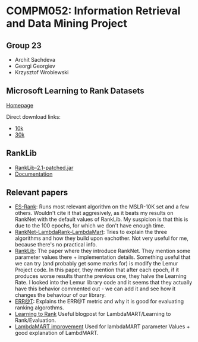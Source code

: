 # COMPM052: Information Retrieval and Data Mining Project

## Group 23
* Archit Sachdeva
* Georgi Georgiev
* Krzysztof Wroblewski

## Microsoft Learning to Rank Datasets
[Homepage](https://www.microsoft.com/en-us/research/project/mslr/)

Direct download links:
* [10k](https://8kmjpq-dm2306.files.1drv.com/y3mI4VdnSMvRrwGXll96CpqRBs1CUaJv9OKDRRBr-6qo283LSzrDhya9cs-iFEU91h1KBOm6TFfUQoRi21MXgFO4PtwsjBeA4R-3RVmdRwWPnRHC45aLKhvDZVXrteuN4JcFYZsMEKTZ-yMXXXH3LdYhYELUqtZvqEZjoGcV_XzjbY/MSLR-WEB10K.zip)
* [30k](https://8kkkbg-dm2306.files.1drv.com/y3mj9yKPdOEK3bQVhfNK78Dy_x50nqsPjfcY5u5HNopc-wZIYMFQ5f7YL_dXwVPTtnFTPRN51-prx9--meOmH_oWqjFD8ImbNTC68XWvJhEknmGTra-muR4xlXRfsvwTK-SBbPmjKU0S6TCRShz02eczqam4I-YHYm7N_EhLQYtGhA/MSLR-WEB30K.zip)

## RankLib
* [RankLib-2.1-patched.jar](https://netcologne.dl.sourceforge.net/project/lemur/lemur/RankLib-2.1/RankLib-2.1-patched.jar)
* [Documentation](https://sourceforge.net/p/lemur/wiki/RankLib%20How%20to%20use/)

## Relevant papers
* [ES-Rank](https://www.google.co.uk/url?sa=t&rct=j&q=&esrc=s&source=web&cd=1&ved=0ahUKEwigpcrQtqHTAhUoAcAKHXQzBTkQFggoMAA&url=http%3A%2F%2Fwww.cs.nott.ac.uk%2F~psxoi%2Fdls_sac2017.pdf&usg=AFQjCNHk_zNtrA39aQJZrApPzQ-m_4GkUg&sig2=0RyYOc3LFMwOxEtE70aqig&bvm=bv.152180690,d.d2s): Runs most relevant algorithm on the MSLR-10K set and a few others. Wouldn't cite it that aggresively, as it beats my results on RankNet with the default values of RankLib. My suspicion is that this is due to the 100 epochs, for which we don't have enough time.
* [RankNet-LambdaRank-LambdaMart](https://www.microsoft.com/en-us/research/wp-content/uploads/2016/02/MSR-TR-2010-82.pdf): Tries to explain the three algorithms and how they build upon eachother. Not very useful for me, because there's no practical info.
* [RankLib](http://icml.cc/2015/wp-content/uploads/2015/06/icml_ranking.pdf): The paper where they introduce RankNet. They mention some parameter values there + implementation details. Something useful that we can try (and probably get some marks for) is modify the Lemur Project code. In this paper, they mention that after each epoch, if it produces worse results thanthe previous one, they halve the Learning Rate. I looked into the Lemur library code and it seems that they actually have this behavior commented out - we can add it and see how it changes the behaviour of our library.
* [ERR@T](http://olivier.chapelle.cc/pub/err.pdf): Explains the ERR@T metric and why it is good for evaluating ranking algorothms.
* [Learning to Rank](https://wellecks.wordpress.com/2015/01/15/learning-to-rank-overview/) Useful blogpost for LambdaMART/Learning to Rank/Evaluation.
* [LambdaMART improvement](https://arxiv.org/pdf/1609.05610.pdf) Used for lambdaMART parameter Values + good explanation of LambdMART.
